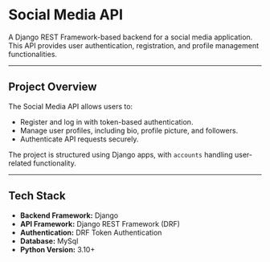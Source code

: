 # Social Media API

A Django REST Framework-based backend for a social media application.  
This API provides user authentication, registration, and profile management functionalities.

---

## **Project Overview**

The Social Media API allows users to:
- Register and log in with token-based authentication.
- Manage user profiles, including bio, profile picture, and followers.
- Authenticate API requests securely.

The project is structured using Django apps, with `accounts` handling user-related functionality.

---

## **Tech Stack**

- **Backend Framework:** Django
- **API Framework:** Django REST Framework (DRF)
- **Authentication:** DRF Token Authentication
- **Database:** MySql
- **Python Version:** 3.10+